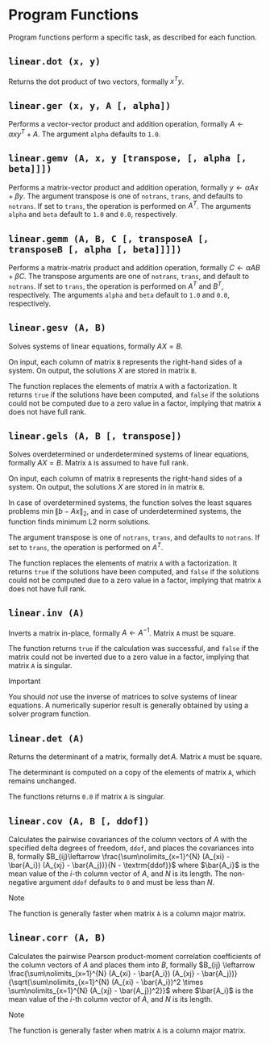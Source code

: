 # Program Functions

Program functions perform a specific task, as described for each function.


## `linear.dot (x, y)`

Returns the dot product of two vectors, formally $x^T y$.


## `linear.ger (x, y, A [, alpha])`

Performs a vector-vector product and addition operation, formally $A \leftarrow \alpha x y^T + A$.
The argument `alpha` defaults to `1.0`.


## `linear.gemv (A, x, y [transpose, [, alpha [, beta]]])`

Performs a matrix-vector product and addition operation, formally
$y \leftarrow \alpha A x + \beta y$. The argument transpose is one of `notrans`, `trans`, and
defaults to `notrans`. If set to `trans`, the operation is performed on $A^T$. The arguments
`alpha` and `beta` default to `1.0` and `0.0`, respectively.


## `linear.gemm (A, B, C [, transposeA [, transposeB [, alpha [, beta]]]])`

Performs a matrix-matrix product and addition operation, formally
$C \leftarrow \alpha A B + \beta C$. The transpose arguments are one of `notrans`, `trans`, and
default to `notrans`. If set to `trans`, the operation is performed on $A^T$ and $B^T$,
respectively. The arguments `alpha` and `beta` default to `1.0` and `0.0`, respectively.


## `linear.gesv (A, B)`

Solves systems of linear equations, formally $A X = B$.

On input, each column of matrix `B` represents the right-hand sides of a system. On output, the
solutions $X$ are stored in matrix `B`.

The function replaces the elements of matrix `A` with a factorization. It returns `true` if the
solutions have been computed, and `false` if the solutions could not be computed due to a zero
value in a factor, implying that matrix `A` does not have full rank.


## `linear.gels (A, B [, transpose])`

Solves overdetermined or underdetermined systems of linear equations, formally $A X = B$. Matrix
`A` is assumed to have full rank.

On input, each column of matrix `B` represents the right-hand sides of a system. On output, the
solutions $X$ are stored in in matrix `B`.

In case of overdetermined systems, the function solves the least squares problems
$\min \lVert b - A x \rVert_2$, and in case of underdetermined systems, the function finds minimum
L2 norm solutions.

The argument transpose is one of `notrans`, `trans`, and defaults to `notrans`. If set to `trans`,
the operation is performed on $A^T$.

The function replaces the elements of matrix `A` with a factorization. It returns `true` if the
solutions have been computed, and `false` if the solutions could not be computed due to a zero
value in a factor, implying that matrix `A` does not have full rank.


## `linear.inv (A)`

Inverts a matrix in-place, formally $A \leftarrow A^{-1}$. Matrix `A` must be square.

The function returns `true` if the calculation was successful, and `false` if the matrix could
not be inverted due to a zero value in a factor, implying that matrix `A` is singular.

> [!IMPORTANT]
> You should _not_ use the inverse of matrices to solve systems of linear equations. A numerically
> superior result is generally obtained by using a solver program function. 


## `linear.det (A)`

Returns the determinant of a matrix, formally $\det A$. Matrix `A` must be square.

The determinant is computed on a copy of the elements of matrix `A`, which remains unchanged.

The functions returns `0.0` if matrix `A` is singular.


## `linear.cov (A, B [, ddof])`

Calculates the pairwise covariances of the column vectors of $A$ with the specified delta
degrees of freedom, `ddof`, and places the covariances into B, formally $B_{ij}\leftarrow
\frac{\sum\nolimits_{x=1}^{N} (A_{xi} - \bar{A_i}) (A_{xj} - \bar{A_j})}{N - \textrm{ddof}}$
where $\bar{A_i}$ is the mean value of the $i$-th column vector of $A$, and $N$ is its length.
The non-negative argument `ddof` defaults to `0` and must be less than $N$.

> [!NOTE]
> The function is generally faster when matrix `A` is a column major matrix.


## `linear.corr (A, B)`

Calculates the pairwise Pearson product-moment correlation coefficients of the column vectors of
$A$ and places them into $B$, formally $B_{ij} \leftarrow \frac{\sum\nolimits_{x=1}^{N} (A_{xi} -
\bar{A_i}) (A_{xj} - \bar{A_j})}{\sqrt{\sum\nolimits_{x=1}^{N} (A_{xi} - \bar{A_i})^2 \times
\sum\nolimits_{x=1}^{N} (A_{xj} - \bar{A_j})^2}}$ where $\bar{A_i}$ is the mean value of the
$i$-th column vector of $A$, and $N$ is its length.

> [!NOTE]
> The function is generally faster when matrix `A` is a column major matrix.
